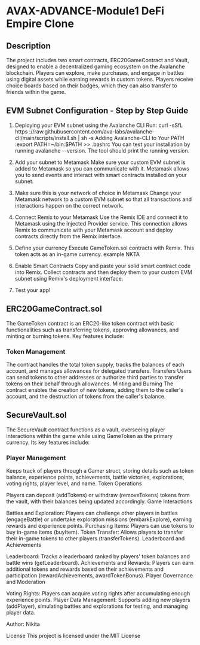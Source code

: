 # AVAX-ADVANCE-Module1 DeFi Empire Clone
## Description
The project includes two smart contracts, ERC20GameContract and Vault, designed to enable a decentralized gaming ecosystem on the Avalanche blockchain. Players can explore, make purchases, and engage in battles using digital assets while earning rewards in custom tokens. Players receive choice boards based on their badges, which they can also transfer to friends within the game.

## EVM Subnet Configuration - Step by Step Guide
1. Deploying your EVM subnet using the Avalanche CLI
Run: curl -sSfL https ://raw.githubusercontent.com/ava-labs/avalanche-cli/main/scripts/install.sh | sh -s
Adding Avalanche-CLI to Your PATH :export PATH=~/bin:$PATH >> .bashrc
You can test your installation by running avalanche --version. The tool should print the running version.
2. Add your subnet to Metamask
Make sure your custom EVM subnet is added to Metamask so you can communicate with it. Metamask allows you to send events and interact with smart contracts installed on your subnet.

3. Make sure this is your network of choice in Metamask
Change your Metamask network to a custom EVM subnet so that all transactions and interactions happen on the correct network.

4. Connect Remix to your Metamask
Use the Remix IDE and connect it to Metamask using the Injected Provider service. This connection allows Remix to communicate with your Metamask account and deploy contracts directly from the Remix interface.

5. Define your currency
Execute GameToken.sol contracts with Remix. This token acts as an in-game currency. example NKTA

6. Enable Smart Contracts
Copy and paste your solid smart contract code into Remix. Collect contracts and then deploy them to your custom EVM subnet using Remix's deployment interface.

7. Test your app!
   
## ERC20GameContract.sol
The GameToken contract is an ERC20-like token contract with basic functionalities such as transferring tokens, approving allowances, and minting or burning tokens. Key features include:
### Token Management
The contract handles the total token supply, tracks the balances of each account, and manages allowances for delegated transfers.
Transfers
Users can send tokens to other addresses or authorize third parties to transfer tokens on their behalf through allowances.
Minting and Burning
The contract enables the creation of new tokens, adding them to the caller's account, and the destruction of tokens from the caller's balance.

## SecureVault.sol
The SecureVault contract functions as a vault, overseeing player interactions within the game while using GameToken as the primary currency. Its key features include:

### Player Management
Keeps track of players through a Gamer struct, storing details such as token balance, experience points, achievements, battle victories, explorations, voting rights, player level, and name.
Token Operations

Players can deposit (addTokens) or withdraw (removeTokens) tokens from the vault, with their balances being updated accordingly.
Game Interactions

Battles and Exploration: Players can challenge other players in battles (engageBattle) or undertake exploration missions (embarkExplore), earning rewards and experience points.
Purchasing Items: Players can use tokens to buy in-game items (buyItem).
Token Transfer: Allows players to transfer their in-game tokens to other players (transferTokens).
Leaderboard and Achievements

Leaderboard: Tracks a leaderboard ranked by players' token balances and battle wins (getLeaderboard).
Achievements and Rewards: Players can earn additional tokens and rewards based on their achievements and participation (rewardAchievements, awardTokenBonus).
Player Governance and Moderation

Voting Rights: Players can acquire voting rights after accumulating enough experience points.
Player Data Management: Supports adding new players (addPlayer), simulating battles and explorations for testing, and managing player data.

Author:
Nikita

License
This project is licensed under the MIT License  
